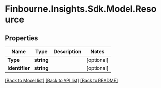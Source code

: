 # Finbourne.Insights.Sdk.Model.Resource

## Properties

Name | Type | Description | Notes
------------ | ------------- | ------------- | -------------
**Type** | **string** |  | [optional] 
**Identifier** | **string** |  | [optional] 

[[Back to Model list]](../README.md#documentation-for-models) [[Back to API list]](../README.md#documentation-for-api-endpoints) [[Back to README]](../README.md)

